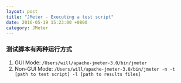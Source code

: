 ```yaml
---
layout: post
title: "JMeter - Executing a test script"
date: 2016-05-19 15:23:00 +0800
category: JMeter
---
```

### 测试脚本有两种运行方式
1. GUI Mode:
`/Users/will/apache-jmeter-3.0/bin/jmeter`
2. Non-GUI Mode:
`/Users/will/apache-jmeter-3.0/bin/jmeter -n -t [path to test script] -l [path to results files]`
